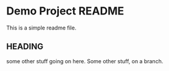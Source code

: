 # Demo Project README

This is a simple readme file.

## HEADING

some other stuff going on here. Some other stuff, on a branch. 
